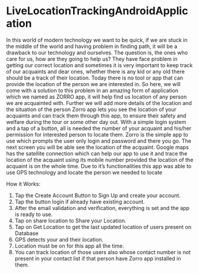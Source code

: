 # LiveLocationTrackingAndroidApplication

In this world of modern technology we want to be quick, if we are stuck in the middle of the world and having problem in finding path, it will be a drawback to our technology and ourselves. The question is, the ones who care for us, how are they going to help us?  They have face problem in getting our correct location and sometimes it is very important to keep track of our acquaints and dear ones, whether there is any kid or any old there should be a track of their location.
Today there is no tool or app that can provide the location of the person we are interested in. So here, we will come with a solution to this problem in an amazing form of application which we named as ZORRO app, it will help find us location of any person we are acquainted with. Further we will add more details of the location and the situation of the person
Zorro app lets you see the location of your acquaints and can track them through this app, to ensure their safety and welfare during the tour or some other day out. With a simple login system and a tap of a button, all is needed the number of your acquaint and his/her permission for interested person to locate them. Zorro is the simple app to use which prompts the user only login and password and there you go. The next screen you will be able see the location of the acquaint.
Google maps has the satellite connection which can help our app to use it and trace the location of the acquaint using its mobile number provided the location of the acquaint is on the whole time. Due to it’s functionalities this app was able to use GPS technology and locate the person we needed to locate

How it Works:
1. Tap the Create Account Button to Sign Up and create your account.
2. Tap the button login if already have existing account.
3. After the email validation and verification, everything is set and the app is ready to use.
4. Tap on share location to Share your Location.
5. Tap on Get Location to get the last updated location of users present on Database
6. GPS detects your and their location.
7. Location must be on for this app all the time.
8. You can track location of those users also whose contact number is not present in your contact list if that person have Zorro app installed in them.
